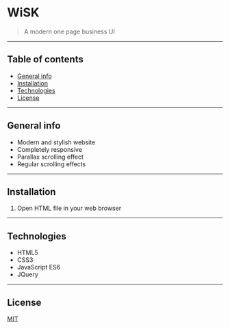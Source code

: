 # WiSK
> A modern one page business UI

---

## Table of contents  
* [General info](#general-info)  
* [Installation](#installation)  
* [Technologies](#technologies)  
* [License](#license)

---

## General info
* Modern and stylish website
* Completely responsive
* Parallax scrolling effect
* Regular scrolling effects

---

## Installation  
1. Open HTML file in your web browser

---

## Technologies  
* HTML5
* CSS3
* JavaScript ES6
* JQuery

---

## License  
[MIT](https://choosealicense.com/licenses/mit/)
